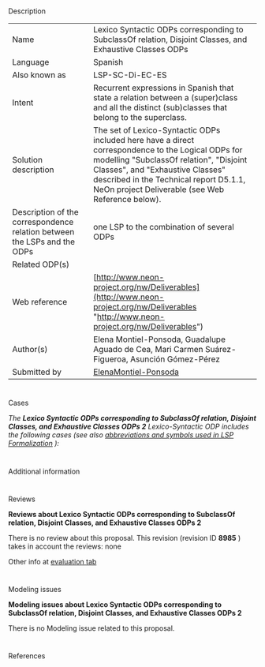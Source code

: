 # 

 Description




|  |  |
| --- | --- |
|  Name  |  Lexico Syntactic ODPs corresponding to SubclassOf relation, Disjoint Classes, and Exhaustive Classes ODPs  |
|  Language  |  Spanish  |
|  Also known as  |  LSP-SC-Di-EC-ES  |
|  Intent  |  Recurrent expressions in Spanish that state a relation between a (super)class and all the distinct (sub)classes that belong to the superclass.  |
|  Solution description  |  The set of Lexico-Syntactic ODPs included here have a direct correspondence to the Logical ODPs for modelling "SubclassOf relation", "Disjoint Classes", and "Exhaustive Classes" described in the Technical report D5.1.1, NeOn project Deliverable (see Web Reference below).  |
|  Description of the correspondence relation between the LSPs and the ODPs  |  one LSP to the combination of several ODPs  |
|  Related ODP(s)  |  |
|  Web reference  | [http://www.neon-project.org/nw/Deliverables](http://www.neon-project.org/nw/Deliverables "http://www.neon-project.org/nw/Deliverables")  |
|  Author(s)  |  Elena Montiel-Ponsoda, Guadalupe Aguado de Cea, Mari Carmen Suárez-Figueroa, Asunción Gómez-Pérez  |
|  Submitted by  | [ElenaMontiel-Ponsoda](../User/ElenaMontiel-Ponsoda.md "User:ElenaMontiel-Ponsoda")  |



  





# 

 Cases



_The
 __Lexico Syntactic ODPs corresponding to SubclassOf relation, Disjoint Classes, and Exhaustive Classes ODPs 2__ 
 Lexico-Syntactic ODP includes the following cases (see also
 [abbreviations and symbols used in LSP Formalization](../Community/LSPSymbols.md "Community:LSPSymbols") 
 ):_ 




  





# 

 Additional information



# 

 Reviews




__Reviews about Lexico Syntactic ODPs corresponding to SubclassOf relation, Disjoint Classes, and Exhaustive Classes ODPs 2__ 


 There is no review about this proposal.
This revision (revision ID
 __8985__ 
 ) takes in account the reviews: none
 



 Other info at
 [evaluation tab](http://ontologydesignpatterns.org/wiki/index.php?title=Submissions:Lexico_Syntactic_ODPs_corresponding_to_SubclassOf_relation%2C_Disjoint_Classes%2C_and_Exhaustive_Classes_ODPs_2&action=evaluation "http://ontologydesignpatterns.org/wiki/index.php?title=Submissions:Lexico_Syntactic_ODPs_corresponding_to_SubclassOf_relation%2C_Disjoint_Classes%2C_and_Exhaustive_Classes_ODPs_2&action=evaluation") 





  





# 

 Modeling issues




__Modeling issues about Lexico Syntactic ODPs corresponding to SubclassOf relation, Disjoint Classes, and Exhaustive Classes ODPs 2__ 


 There is no Modeling issue related to this proposal.
 




  





# 

 References